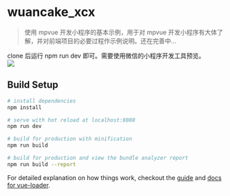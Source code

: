 # wuancake_xcx

> 使用 mpvue 开发小程序的基本示例，用于对 mpvue 开发小程序有大体了解，并对前端项目的必要过程作示例说明。还在完善中...

clone 后运行 npm run dev 即可。需要使用微信的小程序开发工具预览。
<br />
<image src="./static/1.png">

## Build Setup

``` bash
# install dependencies
npm install

# serve with hot reload at localhost:8080
npm run dev

# build for production with minification
npm run build

# build for production and view the bundle analyzer report
npm run build --report
```

For detailed explanation on how things work, checkout the [guide](http://vuejs-templates.github.io/webpack/) and [docs for vue-loader](http://vuejs.github.io/vue-loader).
